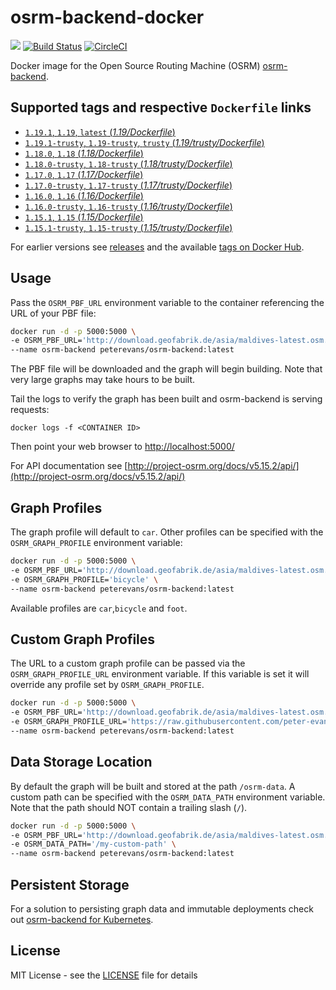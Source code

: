 # osrm-backend-docker
[![](https://images.microbadger.com/badges/image/peterevans/osrm-backend.svg)](https://microbadger.com/images/peterevans/osrm-backend)
[![Build Status](https://travis-ci.org/peter-evans/osrm-backend-docker.svg?branch=master)](https://travis-ci.org/peter-evans/osrm-backend-docker)
[![CircleCI](https://circleci.com/gh/peter-evans/osrm-backend-docker/tree/master.svg?style=svg)](https://circleci.com/gh/peter-evans/osrm-backend-docker/tree/master)

Docker image for the Open Source Routing Machine (OSRM) [osrm-backend](https://github.com/Project-OSRM/osrm-backend).

## Supported tags and respective `Dockerfile` links

- [`1.19.1`, `1.19`, `latest`  (*1.19/Dockerfile*)](https://github.com/peter-evans/osrm-backend-docker/tree/master)
- [`1.19.1-trusty`, `1.19-trusty`, `trusty`  (*1.19/trusty/Dockerfile*)](https://github.com/peter-evans/osrm-backend-docker/tree/master/trusty)
- [`1.18.0`, `1.18` (*1.18/Dockerfile*)](https://github.com/peter-evans/osrm-backend-docker/tree/master/archive/1.18)
- [`1.18.0-trusty`, `1.18-trusty` (*1.18/trusty/Dockerfile*)](https://github.com/peter-evans/osrm-backend-docker/tree/master/archive/1.18/trusty)
- [`1.17.0`, `1.17` (*1.17/Dockerfile*)](https://github.com/peter-evans/osrm-backend-docker/tree/master/archive/1.17)
- [`1.17.0-trusty`, `1.17-trusty` (*1.17/trusty/Dockerfile*)](https://github.com/peter-evans/osrm-backend-docker/tree/master/archive/1.17/trusty)
- [`1.16.0`, `1.16` (*1.16/Dockerfile*)](https://github.com/peter-evans/osrm-backend-docker/tree/master/archive/1.16)
- [`1.16.0-trusty`, `1.16-trusty` (*1.16/trusty/Dockerfile*)](https://github.com/peter-evans/osrm-backend-docker/tree/master/archive/1.16/trusty)
- [`1.15.1`, `1.15` (*1.15/Dockerfile*)](https://github.com/peter-evans/osrm-backend-docker/tree/master/archive/1.15)
- [`1.15.1-trusty`, `1.15-trusty` (*1.15/trusty/Dockerfile*)](https://github.com/peter-evans/osrm-backend-docker/tree/master/archive/1.15/trusty)

For earlier versions see [releases](https://github.com/peter-evans/osrm-backend-docker/releases) and the available [tags on Docker Hub](https://hub.docker.com/r/peterevans/osrm-backend/tags/).

## Usage
Pass the `OSRM_PBF_URL` environment variable to the container referencing the URL of your PBF file:

```bash
docker run -d -p 5000:5000 \
-e OSRM_PBF_URL='http://download.geofabrik.de/asia/maldives-latest.osm.pbf' \
--name osrm-backend peterevans/osrm-backend:latest
```
The PBF file will be downloaded and the graph will begin building. Note that very large graphs may take hours to be built.

Tail the logs to verify the graph has been built and osrm-backend is serving requests:
```
docker logs -f <CONTAINER ID>
```
Then point your web browser to [http://localhost:5000/](http://localhost:5000/)

For API documentation see [http://project-osrm.org/docs/v5.15.2/api/](http://project-osrm.org/docs/v5.15.2/api/)

## Graph Profiles
The graph profile will default to `car`. Other profiles can be specified with the `OSRM_GRAPH_PROFILE` environment variable:
```bash
docker run -d -p 5000:5000 \
-e OSRM_PBF_URL='http://download.geofabrik.de/asia/maldives-latest.osm.pbf' \
-e OSRM_GRAPH_PROFILE='bicycle' \
--name osrm-backend peterevans/osrm-backend:latest
```
Available profiles are `car`,`bicycle` and `foot`.

## Custom Graph Profiles
The URL to a custom graph profile can be passed via the `OSRM_GRAPH_PROFILE_URL` environment variable. If this variable is set it will override any profile set by `OSRM_GRAPH_PROFILE`.
```bash
docker run -d -p 5000:5000 \
-e OSRM_PBF_URL='http://download.geofabrik.de/asia/maldives-latest.osm.pbf' \
-e OSRM_GRAPH_PROFILE_URL='https://raw.githubusercontent.com/peter-evans/osrm-backend-docker/master/tests/car.lua' \
--name osrm-backend peterevans/osrm-backend:latest
```

## Data Storage Location
By default the graph will be built and stored at the path `/osrm-data`. A custom path can be specified with the `OSRM_DATA_PATH` environment variable. Note that the path should NOT contain a trailing slash (`/`).
```bash
docker run -d -p 5000:5000 \
-e OSRM_PBF_URL='http://download.geofabrik.de/asia/maldives-latest.osm.pbf' \
-e OSRM_DATA_PATH='/my-custom-path' \
--name osrm-backend peterevans/osrm-backend:latest
```

## Persistent Storage
For a solution to persisting graph data and immutable deployments check out [osrm-backend for Kubernetes](https://github.com/peter-evans/osrm-backend-k8s).

## License

MIT License - see the [LICENSE](LICENSE) file for details
